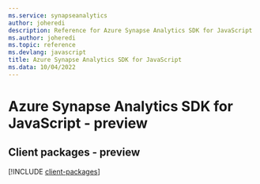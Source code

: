 ```yaml
---
ms.service: synapseanalytics
author: joheredi
description: Reference for Azure Synapse Analytics SDK for JavaScript
ms.author: joheredi
ms.topic: reference
ms.devlang: javascript
title: Azure Synapse Analytics SDK for JavaScript
ms.data: 10/04/2022
---
```

# Azure Synapse Analytics SDK for JavaScript - preview

## Client packages - preview
[!INCLUDE [client-packages](synapse-analytics-client-index.md)]